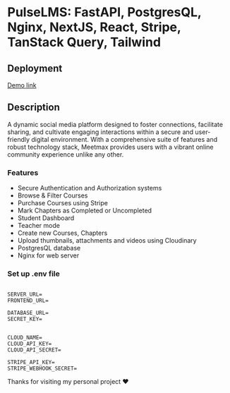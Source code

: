 # PulseLMS: FastAPI, PostgresQL, Nginx, NextJS, React, Stripe, TanStack Query, Tailwind

## Deployment

[Demo link](https://pulselms.fun)

## Description

A dynamic social media platform designed to foster connections, facilitate sharing, and cultivate engaging interactions within a secure and user-friendly digital environment. With a comprehensive suite of features and robust technology stack, Meetmax provides users with a vibrant online community experience unlike any other.

### Features

-   Secure Authentication and Authorization systems
-   Browse & Filter Courses
-   Purchase Courses using Stripe
-   Mark Chapters as Completed or Uncompleted
-   Student Dashboard
-   Teacher mode
-   Create new Courses, Chapters
-   Upload thumbnails, attachments and videos using Cloudinary
-   PostgresQL database
-   Nginx for web server

### Set up .env file

```shell

SERVER_URL=
FRONTEND_URL=

DATABASE_URL=
SECRET_KEY=


CLOUD_NAME=
CLOUD_API_KEY=
CLOUD_API_SECRET=

STRIPE_API_KEY=
STRIPE_WEBHOOK_SECRET=

```

Thanks for visiting my personal project ❤️

